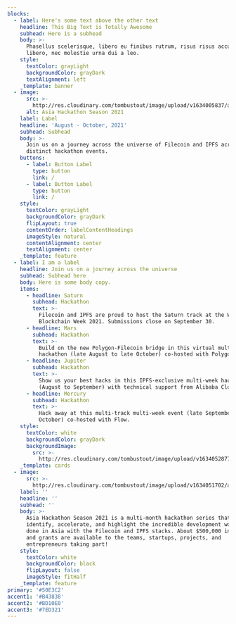 ```yaml
---
blocks:
  - label: Here's some text above the other text
    headline: This Big Text is Totally Awesome
    subhead: Here is a subhead
    body: >-
      Phasellus scelerisque, libero eu finibus rutrum, risus risus accumsan
      libero, nec molestie urna dui a leo.
    style:
      textColor: grayLight
      backgroundColor: grayDark
      textAlignment: left
    _template: banner
  - image:
      src: >-
        http://res.cloudinary.com/tombustout/image/upload/v1634005837/asia-hackathon-hero_isb8ak.png
      alt: Asia Hackathon Season 2021
    label: Label
    headline: 'August - October, 2021'
    subhead: Subhead
    body: >-
      Join us on a journey across the universe of Filecoin and IPFS across four
      distinct hackathon events.
    buttons:
      - label: Button Label
        type: button
        link: /
      - label: Button Label
        type: button
        link: /
    style:
      textColor: grayLight
      backgroundColor: grayDark
      flipLayout: true
      contentOrder: labelContentHeadings
      imageStyle: natural
      contentAlignment: center
      textAlignment: center
    _template: feature
  - label: I am a label
    headline: Join us on a journey across the universe
    subhead: Subhead here
    body: Here is some body copy.
    items:
      - headline: Saturn
        subhead: Hackathon
        text: >-
          Filecoin and IPFS are proud to host the Saturn track at the Wanxiang
          Blockchain Week 2021. Submissions close on September 30.
      - headline: Mars
        subhead: Hackathon
        text: >-
          Build on the new Polygon-Filecoin bridge in this virtual multi-week
          hackathon (late August to late October) co-hosted with Polygon.
      - headline: Jupiter
        subhead: Hackathon
        text: >-
          Show us your best hacks in this IPFS-exclusive multi-week hackathon
          (August to September) with technical support from Alibaba Cloud.
      - headline: Mercury
        subhead: Hackathon
        text: >-
          Hack away at this multi-track multi-week event (late September to late
          October) co-hosted with Flow.
    style:
      textColor: white
      backgroundColor: grayDark
      backgroundImage:
        src: >-
          http://res.cloudinary.com/tombustout/image/upload/v1634052877/space_bg_i9grrg.png
    _template: cards
  - image:
      src: >-
        http://res.cloudinary.com/tombustout/image/upload/v1634051702/astronaut_adbtov.png
    label: ''
    headline: ''
    subhead: ''
    body: >-
      Asia Hackathon Season 2021 is a multi-month hackathon series that will
      identify, accelerate, and highlight the incredible development work being
      done in Asia with the Filecoin and IPFS stacks. About $500,000 in prizes
      and grants are available to the teams, startups, projects, and
      entrepreneurs taking part!
    style:
      textColor: white
      backgroundColor: black
      flipLayout: false
      imageStyle: fitHalf
    _template: feature
primary: '#50E3C2'
accent1: '#B43838'
accent2: '#BD10E0'
accent3: '#7ED321'
---
```


